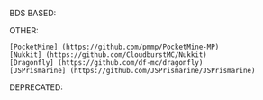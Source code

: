 BDS BASED:

OTHER:
    
    [PocketMine] (https://github.com/pmmp/PocketMine-MP)
    [Nukkit] (https://github.com/CloudburstMC/Nukkit)
    [Dragonfly] (https://github.com/df-mc/dragonfly)
    [JSPrismarine] (https://github.com/JSPrismarine/JSPrismarine)
  
DEPRECATED:
